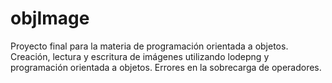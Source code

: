 # objImage
Proyecto final para la materia de programación orientada a objetos.
Creación, lectura y escritura de imágenes utilizando lodepng y programación orientada a objetos.
Errores en la sobrecarga de operadores.
